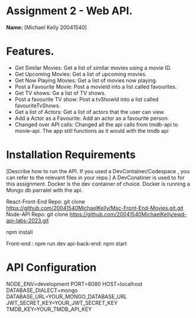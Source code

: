# Assignment 2 - Web API.
__Name:__ [Michael Kelly 20041540]

# Features.
+ Get Similar Movies: Get a list of similar movies using a movie ID.
+ Get Upcoming Movies: Get a list of upcoming movies.
+ Get Now Playing Movies: Get a list of movies now playing.
+ Post a Favourite Movie: Post a movieId into a list called favourites.
+ Get TV shows: Ge a list of TV shows.
+ Post a favourite TV show: Post a tvShowId into a list called favouriteTvShows.
+ Get a list of Actors: Get a list of actors that the user can view.
+ Add a Actor as a Favourite: Add an actor as a favourite person.
+ Changed over API calls: Changed all the api calls from tmdb-api to movie-api. The app still functions as it would with the tmdb api 

# Installation Requirements
[Describe how to run the API. If you used a DevContainer/Codespace , you can refer to the relevant files in your repo.]
A DevConatiner is used to for this assignment. Docker is the dev container of choice. Docker is running a Mongo db parralel with the api.

React-Front-End Repo: git clone https://github.com/20041540MichaelKelly/Msc-Front-End-Movies.git.git
Node-API Repo: git clone https://github.com/20041540MichaelKelly/ewd-api-labs-2023.git

npm install 

Front-end : npm run dev
api-back-end: npm start

# API Configuration

NODE_ENV=development
PORT=8080
HOST=localhost
DATABASE_DIALECT=mongo
DATABASE_URL=YOUR_MONGO_DATABASE_URL
JWT_SECRET_KEY=YOUR_JWT_SECRET_KEY
TMDB_KEY=YOUR_TMDB_API_KEY
